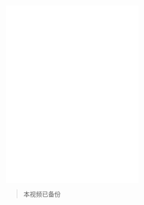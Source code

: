 
<iframe
  src="//player.bilibili.com/player.html?aid=66929320&bvid=BV124411k7uV&cid=116062245&page=1"
  scrolling="no"
  border="0"
  frameborder="no"
  framespacing="0"
  allowfullscreen="true"
  style="height:400px;"
></iframe>

> 本视频已备份
